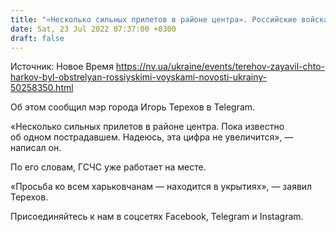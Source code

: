 ```yaml
---
title: "«Несколько сильных прилетов в районе центра». Российские войска обстреляли Харьков, пострадал один человек — мэр"
date: Sat, 23 Jul 2022 07:37:00 +0300
draft: false
---
```

Источник: Новое Время https://nv.ua/ukraine/events/terehov-zayavil-chto-harkov-byl-obstrelyan-rossiyskimi-voyskami-novosti-ukrainy-50258350.html


 Об этом сообщил мэр города Игорь Терехов в Telegram.

«Несколько сильных прилетов в районе центра. Пока известно об одном пострадавшем. Надеюсь, эта цифра не увеличится», — написал он.

По его словам, ГСЧС уже работает на месте.

«Просьба ко всем харьковчанам — находится в укрытиях», — заявил Терехов.

Присоединяйтесь к нам в соцсетях Facebook, Telegram и Instagram.
